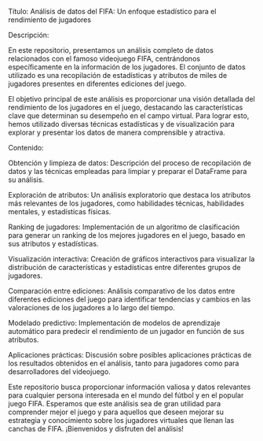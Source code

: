 Título: Análisis de datos del FIFA: Un enfoque estadístico para el rendimiento de jugadores

Descripción:

En este repositorio, presentamos un análisis completo de datos relacionados con el famoso videojuego FIFA, centrándonos específicamente en la información de los jugadores. El conjunto de datos utilizado es una recopilación de estadísticas y atributos de miles de jugadores presentes en diferentes ediciones del juego.

El objetivo principal de este análisis es proporcionar una visión detallada del rendimiento de los jugadores en el juego, destacando las características clave que determinan su desempeño en el campo virtual. Para lograr esto, hemos utilizado diversas técnicas estadísticas y de visualización para explorar y presentar los datos de manera comprensible y atractiva.

Contenido:

Obtención y limpieza de datos: Descripción del proceso de recopilación de datos y las técnicas empleadas para limpiar y preparar el DataFrame para su análisis.

Exploración de atributos: Un análisis exploratorio que destaca los atributos más relevantes de los jugadores, como habilidades técnicas, habilidades mentales, y estadísticas físicas.

Ranking de jugadores: Implementación de un algoritmo de clasificación para generar un ranking de los mejores jugadores en el juego, basado en sus atributos y estadísticas.

Visualización interactiva: Creación de gráficos interactivos para visualizar la distribución de características y estadísticas entre diferentes grupos de jugadores.

Comparación entre ediciones: Análisis comparativo de los datos entre diferentes ediciones del juego para identificar tendencias y cambios en las valoraciones de los jugadores a lo largo del tiempo.

Modelado predictivo: Implementación de modelos de aprendizaje automático para predecir el rendimiento de un jugador en función de sus atributos.

Aplicaciones prácticas: Discusión sobre posibles aplicaciones prácticas de los resultados obtenidos en el análisis, tanto para jugadores como para desarrolladores del videojuego.

Este repositorio busca proporcionar información valiosa y datos relevantes para cualquier persona interesada en el mundo del fútbol y en el popular juego FIFA. Esperamos que este análisis sea de gran utilidad para comprender mejor el juego y para aquellos que deseen mejorar su estrategia y conocimiento sobre los jugadores virtuales que llenan las canchas de FIFA. ¡Bienvenidos y disfruten del análisis!
